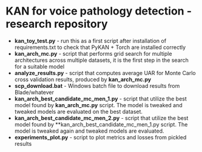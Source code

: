 # KAN for voice pathology detection - research repository

- **kan_toy_test.py** - run this as a first script after installation of requirements.txt to check that PyKAN + Torch are installed correctly
- **kan_arch_mc.py** - script that performs grid search for multiple architectures across multiple datasets, it is the first step in the search for a suitable model
- **analyze_results.py** - script that computes average UAR for Monte Carlo cross validation results, produced by **kan_arch_mc.py**
- **scp_download.bat** - Windows batch file to download results from Blade/whatever
- **kan_arch_best_candidate_mc_men_1.py** - script that utilize the best model found by **kan_arch_mc.py** script. The model is tweaked and tweaked models are evaluated on the best dataset.
- **kan_arch_best_candidate_mc_men_2.py** - script that utilize the best model found by **kan_arch_best_candidate_mc_men_1.py script. The model is tweaked again and tweaked models are evaluated.
- **experiments_plot.py** - script to plot metrics and losses from pickled results